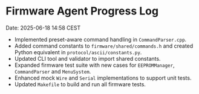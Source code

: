 # Firmware Agent Progress Log
Date: 2025-06-18 14:58 CEST

- Implemented preset-aware command handling in `CommandParser.cpp`.
- Added command constants to `firmware/shared/commands.h` and created Python equivalent in `protocol/ascii/constants.py`.
- Updated CLI tool and validator to import shared constants.
- Expanded firmware test suite with new cases for `EEPROMManager`, `CommandParser` and `MenuSystem`.
- Enhanced mock `Wire` and `Serial` implementations to support unit tests.
- Updated `Makefile` to build and run all firmware tests.

